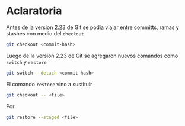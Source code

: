 # Aclaratoria

Antes de la version 2.23 de Git se podia viajar entre committs, ramas y stashes con medio del `checkout`

```bash
git checkout <commit-hash>
```

Luego de la version 2.23 de Git se agregaron nuevos comandos como `switch` y `restore`

```bash
git switch --detach <commit-hash>
```

El comando `restore` vino a sustituir

```bash
git checkout -- <file>
```

Por

```bash
git restore --staged <file>
```
